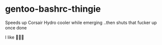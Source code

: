 # gentoo-bashrc-thingie
Speeds up Corsair Hydro cooler while emerging ..then shuts that fucker up once done

I like 🐢🐢🐢
